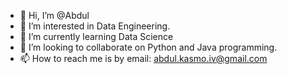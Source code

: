 - 👋 Hi, I’m @Abdul
- 👀 I’m interested in Data Engineering. 
- 🌱 I’m currently learning Data Science
- 💞️ I’m looking to collaborate on Python and Java programming. 
- 📫 How to reach me is by email: abdul.kasmo.iv@gmail.com

<!---
Abdul-IV/Abdul-IV is a ✨ special ✨ repository because its `README.md` (this file) appears on your GitHub profile.
You can click the Preview link to take a look at your changes.
--->
